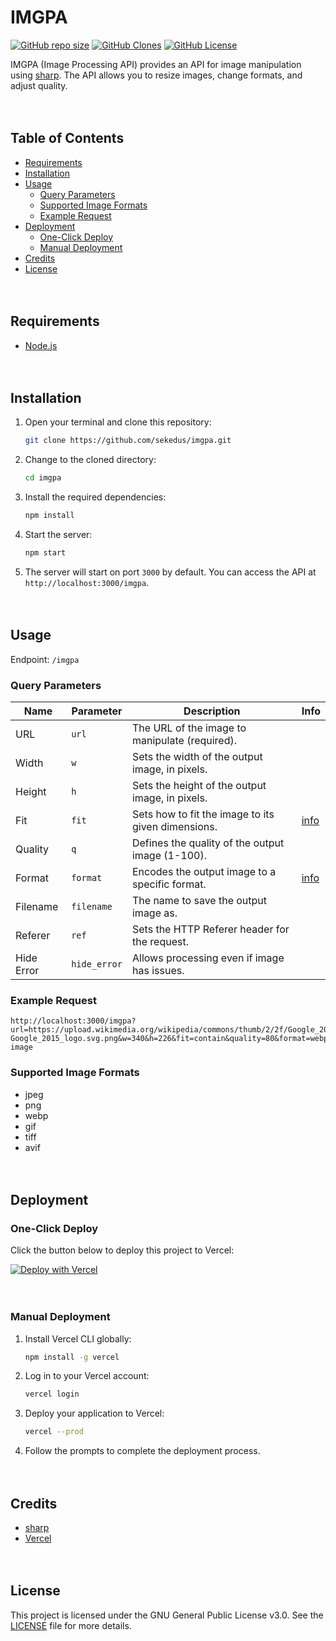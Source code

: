 # IMGPA

[![GitHub repo size](https://img.shields.io/github/repo-size/sekedus/imgpa?label=Size)](https://github.com/sekedus/imgpa) [![GitHub Clones](https://img.shields.io/badge/dynamic/json?color=success&label=Clone&query=count&url=https://gist.githubusercontent.com/sekedus/632700068f917889cd3d45a2b354a7e5/raw/clone.json&logo=github)](https://github.com/MShawon/github-clone-count-badge) [![GitHub License](https://img.shields.io/github/license/sekedus/imgpa?label=License)](https://github.com/sekedus/imgpa/blob/main/LICENSE)

IMGPA (Image Processing API) provides an API for image manipulation using [sharp](https://github.com/lovell/sharp). The API allows you to resize images, change formats, and adjust quality.

ㅤ
## Table of Contents

- [Requirements](#requirements)
- [Installation](#installation)
- [Usage](#usage)
  - [Query Parameters](#query-parameters)
  - [Supported Image Formats](#supported-image-formats)
  - [Example Request](#example-request)
- [Deployment](#deployment)
  - [One-Click Deploy](#one-click-deploy)
  - [Manual Deployment](#manual-deployment)
- [Credits](#credits)
- [License](#license)

ㅤ
## Requirements

- [Node.js](https://nodejs.org/en/download)

ㅤ
## Installation

1. Open your terminal and clone this repository:

    ```bash
    git clone https://github.com/sekedus/imgpa.git
    ```

2. Change to the cloned directory:

    ```bash
    cd imgpa
    ```

3. Install the required dependencies:

    ```bash
    npm install
    ```

4. Start the server:

    ```bash
    npm start
    ```

5. The server will start on port `3000` by default. You can access the API at `http://localhost:3000/imgpa`.

ㅤ
## Usage

Endpoint: `/imgpa`

### Query Parameters

| Name      | Parameter   | Description                                        | Info           |
|-----------|-------------|----------------------------------------------------|----------------|
| URL       | `url`       | The URL of the image to manipulate (required).     |                |
| Width     | `w`         | Sets the width of the output image, in pixels.     |                |
| Height    | `h`         | Sets the height of the output image, in pixels.    |                |
| Fit       | `fit`       | Sets how to fit the image to its given dimensions. | [info][fit]    |
| Quality   | `q`         | Defines the quality of the output image (1-100).   |                |
| Format    | `format`    | Encodes the output image to a specific format.     | [info][format] |
| Filename  | `filename`  | The name to save the output image as.              |                |
| Referer   | `ref`       | Sets the HTTP Referer header for the request.      |                |
| Hide Error| `hide_error`| Allows processing even if image has issues.        |                |

[fit]: https://sharp.pixelplumbing.com/api-resize#resize
[format]: #supported-image-formats

### Example Request

```
http://localhost:3000/imgpa?url=https://upload.wikimedia.org/wikipedia/commons/thumb/2/2f/Google_2015_logo.svg/2160px-Google_2015_logo.svg.png&w=340&h=226&fit=contain&quality=80&format=webp&filename=new-image
```

### Supported Image Formats

- jpeg
- png
- webp
- gif
- tiff
- avif

ㅤ
## Deployment

### One-Click Deploy

Click the button below to deploy this project to Vercel:

[![Deploy with Vercel](https://vercel.com/button)](https://vercel.com/new/clone?s=https%3A%2F%2Fgithub.com%2Fsekedus%2Fimgpa&repository-name=image-processing-api)

ㅤ
### Manual Deployment

1. Install Vercel CLI globally:

    ```bash
    npm install -g vercel
    ```

2. Log in to your Vercel account:

    ```bash
    vercel login
    ```

3. Deploy your application to Vercel:

    ```bash
    vercel --prod
    ```

4. Follow the prompts to complete the deployment process.

ㅤ
## Credits

- [sharp](https://github.com/lovell/sharp)
- [Vercel](https://github.com/vercel)

ㅤ
## License

This project is licensed under the GNU General Public License v3.0. See the [LICENSE](https://github.com/sekedus/imgpa/blob/main/LICENSE) file for more details.
